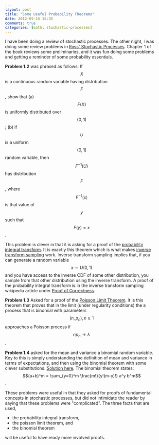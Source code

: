 ```yaml
---
layout: post
title: "Some Useful Probability Theorems"
date: 2012-09-16 18:35
comments: true
categories: [math, stochastic-processes]
---
```


I have been doing a review of stochastic processes. The other night, I was doing some review problems in [Ross' Stochastic Processes](http://www.amazon.com/Stochastic-Processes-Sheldon-M-Ross/dp/0471120626/ref=sr_1_1?ie=UTF8&qid=1347845730&sr=8-1&keywords=ross+stochastic+processes). Chapter 1 of the book reviews some preliminaries, and it was fun doing some problems and getting a reminder of some probability essentials.

**Problem 1.2** was phrased as follows: If $$X$$ is a continuous random variable having distribution $$F$$, show that (a) $$F(X)$$ is uniformly distributed over $$(0,1)$$; (b) if $$U$$ is a uniform $$(0,1)$$ random variable, then $$F^{-1}(U)$$ has distribution $$F$$, where $$F^{-1}(x)$$ is that value of $$y$$ such that $$F(y) = x$$.

This problem is clever in that it is asking for a proof of the [probability integral transform](http://en.wikipedia.org/wiki/Probability_integral_transform). It is exactly this theorem which is what makes [inverse transform sampling](http://en.wikipedia.org/wiki/Inverse_transform_sampling) work. Inverse transform sampling implies that, if you can generate a random variable $$x \sim U(0,1)$$ and you have access to the inverse CDF of some other distribution, you sample from that other distribution using the inverse transform. A proof of the probability integral transform is in the inverse transform sampling wikipedia article under [Proof of Correctness](http://en.wikipedia.org/wiki/Inverse_transform_sampling#Proof_of_correctness).


**Problem 1.3** Asked for a proof of the [Poisson Limit Theorem](http://en.wikipedia.org/wiki/Poisson_limit_theorem). It is this theorem that proves that in the limit (under regularity conditions) the a process that is binomial with parameters $$(n, p_n), n \geq 1$$ approaches a Poisson process if $$n  p_n \rightarrow \lambda$$.

**Problem 1.4** asked for the mean and variance a binomial random variable. Key to this is simply understanding the definition of mean and variance in terms of expectations, and then using the binomial theorem with some clever substitutions. [Solution here](http://www.math.ubc.ca/~feldman/m302/binomial.pdf). The binomial theorem states:
$$(a+b)^m = \sum_{y=0}^m \frac{m!}{y!(m-y)!} a^y b^m$$.


These problems were useful in that they asked for proofs of fundamental concepts in stochastic processes, but did not intimidate the reader by saying that these problems were "complicated". The three facts that are used,

+ the probability integral transform, 
+ the poisson limit theorem, and
+ the binomial theorem

will be useful to have ready more involved proofs.
